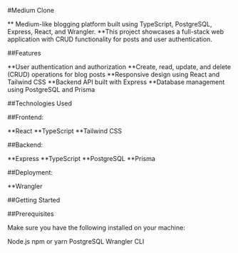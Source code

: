 #Medium Clone

** Medium-like blogging platform built using TypeScript, PostgreSQL, Express, React, and Wrangler. 
**This project showcases a full-stack web application with CRUD functionality for posts and user authentication.

##Features

**User authentication and authorization
**Create, read, update, and delete (CRUD) operations for blog posts
**Responsive design using React and Tailwind CSS
**Backend API built with Express
**Database management using PostgreSQL and Prisma

##Technologies Used

##Frontend:

**React
**TypeScript
**Tailwind CSS

##Backend:

**Express
**TypeScript
**PostgreSQL
**Prisma

##Deployment:

**Wrangler

##Getting Started

##Prerequisites

Make sure you have the following installed on your machine:

Node.js 
npm or yarn
PostgreSQL 
Wrangler CLI

